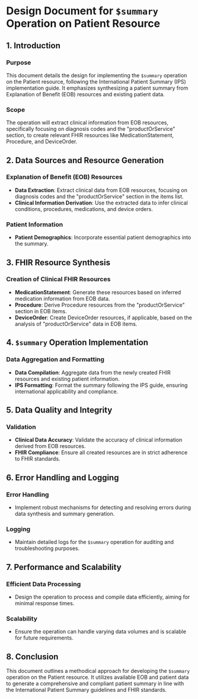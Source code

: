 # Design Document for `$summary` Operation on Patient Resource

## 1. Introduction

### Purpose
This document details the design for implementing the `$summary` operation on the Patient resource, following the International Patient Summary (IPS) implementation guide. It emphasizes synthesizing a patient summary from Explanation of Benefit (EOB) resources and existing patient data.

### Scope
The operation will extract clinical information from EOB resources, specifically focusing on diagnosis codes and the "productOrService" section, to create relevant FHIR resources like MedicationStatement, Procedure, and DeviceOrder.

## 2. Data Sources and Resource Generation

### Explanation of Benefit (EOB) Resources
- **Data Extraction**: Extract clinical data from EOB resources, focusing on diagnosis codes and the "productOrService" section in the items list.
- **Clinical Information Derivation**: Use the extracted data to infer clinical conditions, procedures, medications, and device orders.

### Patient Information
- **Patient Demographics**: Incorporate essential patient demographics into the summary.

## 3. FHIR Resource Synthesis

### Creation of Clinical FHIR Resources
- **MedicationStatement**: Generate these resources based on inferred medication information from EOB data.
- **Procedure**: Derive Procedure resources from the "productOrService" section in EOB items.
- **DeviceOrder**: Create DeviceOrder resources, if applicable, based on the analysis of "productOrService" data in EOB items.

## 4. `$summary` Operation Implementation

### Data Aggregation and Formatting
- **Data Compilation**: Aggregate data from the newly created FHIR resources and existing patient information.
- **IPS Formatting**: Format the summary following the IPS guide, ensuring international applicability and compliance.

## 5. Data Quality and Integrity

### Validation
- **Clinical Data Accuracy**: Validate the accuracy of clinical information derived from EOB resources.
- **FHIR Compliance**: Ensure all created resources are in strict adherence to FHIR standards.

## 6. Error Handling and Logging

### Error Handling
- Implement robust mechanisms for detecting and resolving errors during data synthesis and summary generation.

### Logging
- Maintain detailed logs for the `$summary` operation for auditing and troubleshooting purposes.

## 7. Performance and Scalability

### Efficient Data Processing
- Design the operation to process and compile data efficiently, aiming for minimal response times.

### Scalability
- Ensure the operation can handle varying data volumes and is scalable for future requirements.

## 8. Conclusion

This document outlines a methodical approach for developing the `$summary` operation on the Patient resource. It utilizes available EOB and patient data to generate a comprehensive and compliant patient summary in line with the International Patient Summary guidelines and FHIR standards.

